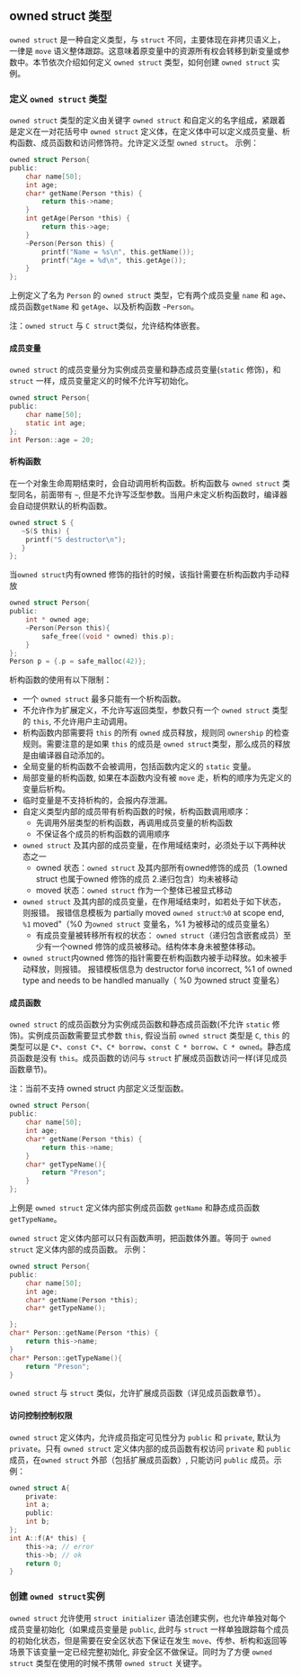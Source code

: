 ## owned struct 类型

`owned struct` 是一种自定义类型，与 `struct` 不同，主要体现在非拷贝语义上，一律是 `move` 语义整体跟踪。这意味着原变量中的资源所有权会转移到新变量或参数中。本节依次介绍如何定义 `owned struct` 类型，如何创建 `owned struct` 实例。

### 定义 `owned struct` 类型
`owned struct` 类型的定义由关键字 `owned struct` 和自定义的名字组成，紧跟着是定义在一对花括号中 `owned struct` 定义体，在定义体中可以定义成员变量、析构函数、成员函数和访问修饰符。允许定义泛型 `owned struct`。
示例：
```c
owned struct Person{
public:
    char name[50];
    int age;
    char* getName(Person *this) {
        return this->name;
    }
    int getAge(Person *this) {
        return this->age;
    }
    ~Person(Person this) {
        printf("Name = %s\n", this.getName());
        printf("Age = %d\n", this.getAge());
    }
};
```
上例定义了名为 `Person` 的 `owned struct` 类型，它有两个成员变量 `name` 和 `age`、成员函数`getName` 和 `getAge`、以及析构函数 `~Person`。

注：`owned struct` 与 `C struct`类似，允许结构体嵌套。
#### 成员变量

`owned struct` 的成员变量分为实例成员变量和静态成员变量(`static` 修饰)，和 `struct` 一样，成员变量定义的时候不允许写初始化。

```c
owned struct Person{
public:
    char name[50];
    static int age;
};
int Person::age = 20;
```

#### 析构函数
在一个对象生命周期结束时，会自动调用析构函数。析构函数与 `owned struct` 类型同名，前面带有 `~`, 但是不允许写泛型参数。当用户未定义析构函数时，编译器会自动提供默认的析构函数。
```c
owned struct S {
   ~S(S this) {
    printf("S destructor\n");
   }
};
```
当`owned struct`内有owned 修饰的指针的时候，该指针需要在析构函数内手动释放
```c
owned struct Person{
public:
    int * owned age;
    ~Person(Person this){
        safe_free((void * owned) this.p);
    }
};
Person p = {.p = safe_malloc(42)};
```


析构函数的使用有以下限制：

+ 一个 `owned struct` 最多只能有一个析构函数。
+ 不允许作为扩展定义，不允许写返回类型，参数只有一个 `owned struct` 类型的 `this`, 不允许用户主动调用。
+ 析构函数内部需要将 `this` 的所有 `owned` 成员释放，规则同 `ownership` 的检查规则。需要注意的是如果 `this` 的成员是 `owned struct`类型，那么成员的释放是由编译器自动添加的。
+ 全局变量的析构函数不会被调用，包括函数内定义的 `static` 变量。
+ 局部变量的析构函数, 如果在本函数内没有被 `move` 走，析构的顺序为先定义的变量后析构。
+ 临时变量是不支持析构的，会报内存泄漏。
+ 自定义类型内部的成员带有析构函数的时候，析构函数调用顺序：
  + 先调用外层类型的析构函数，再调用成员变量的析构函数
  + 不保证各个成员的析构函数的调用顺序
+ `owned struct` 及其内部的成员变量，在作用域结束时，必须处于以下两种状态之一
  + owned 状态：`owned struct` 及其内部所有owned修饰的成员（1.owned struct 也属于owned 修饰的成员 2.递归包含）均未被移动
  + moved 状态：`owned struct` 作为一个整体已被显式移动
+ `owned struct` 及其内部的成员变量，在作用域结束时，如若处于如下状态，则报错。 报错信息模板为 partially moved `owned struct`:`%0` at scope end, `%1` moved"（%0 为`owned struct` 变量名，%1 为被移动的成员变量名）
  + 有成员变量被转移所有权的状态： `owned struct`（递归包含嵌套成员）至少有一个owned 修饰的成员被移动。结构体本身未被整体移动。
+ `owned struct`内owned 修饰的指针需要在析构函数内被手动释放。如未被手动释放，则报错。 报错模板信息为 destructor for`%0` incorrect, %1 of owned type and needs to be handled manually（ %0 为owned struct 变量名）
#### 成员函数
`owned struct` 的成员函数分为实例成员函数和静态成员函数(不允许 `static` 修饰)。实例成员函数需要显式参数 `this`, 假设当前 `owned struct` 类型是 `C`, `this` 的类型可以是 `C*`、`const C*`、`C* borrow`、`const C * borrow`、`C * owned`。静态成员函数是没有 `this`。成员函数的访问与 `struct` 扩展成员函数访问一样(详见成员函数章节)。

注：当前不支持 owned struct 内部定义泛型函数。

```c
owned struct Person{
public:
    char name[50];
    int age;
    char* getName(Person *this) {
        return this->name;
    }
    char* getTypeName(){
        return "Preson";
    }
};
```

上例是 `owned struct` 定义体内部实例成员函数 `getName` 和静态成员函数 `getTypeName`。

`owned struct` 定义体内部可以只有函数声明，把函数体外置。等同于 `owned struct` 定义体内部的成员函数。
示例：

```c
owned struct Person{
public:
    char name[50];
    int age;
    char* getName(Person *this);
    char* getTypeName();

};
char* Person::getName(Person *this) {
    return this->name;
}
char* Person::getTypeName(){
    return "Preson";
}
```
`owned struct` 与 `struct` 类似，允许扩展成员函数（详见成员函数章节）。

#### 访问控制控制权限
`owned struct` 定义体内，允许成员指定可见性分为 `public` 和 `private`, 默认为 `private`。只有 `owned struct` 定义体内部的成员函数有权访问 `private` 和 `public`成员，在`owned struct` 外部（包括扩展成员函数）, 只能访问 `public` 成员。示例：

```c
owned struct A{
    private:
    int a;
    public:
    int b;
};
int A::f(A* this) {
    this->a; // error
    this->b; // ok
    return 0;
}
```

### 创建 `owned struct`实例
`owned struct` 允许使用 `struct initializer` 语法创建实例，也允许单独对每个成员变量初始化（如果成员变量是 `public`, 此时与 `struct` 一样单独跟踪每个成员的初始化状态，但是需要在安全区状态下保证在发生 `move`、传参、析构和返回等场景下该变量一定已经完整初始化, 非安全区不做保证。同时为了方便 `owned struct` 类型在使用的时候不携带 `owned struct` 关键字。
